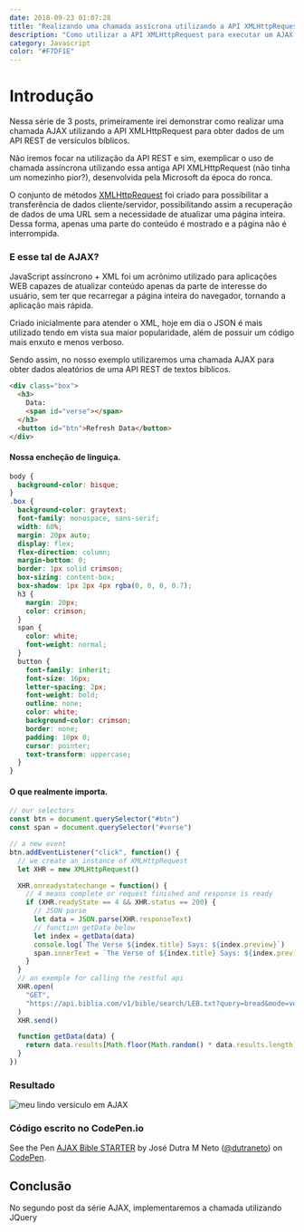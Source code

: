 ```yaml
---
date: 2018-09-23 01:07:28
title: "Realizando uma chamada assícrona utilizando a API XMLHttpRequest"
description: "Como utilizar a API XMLHttpRequest para executar um AJAX e obter dados de uma API REST"
category: Javascript
color: "#F7DF1E"
---
```


# Introdução

Nessa série de 3 posts, primeiramente irei demonstrar como realizar uma chamada AJAX utilizando a API XMLHttpRequest para obter dados de um API REST de versículos bíblicos.

Não iremos focar na utilização da API REST e sim, exemplicar o uso de chamada assíncrona utilizando essa antiga API XMLHttpRequest (não tinha um nomezinho pior?), desenvolvida pela Microsoft da época do ronca.

O conjunto de métodos [XMLHttpRequest](https://developer.mozilla.org/pt-BR/docs/Web/API/XMLHTTPRequest) foi criado para possibilitar a transferência de dados cliente/servidor, possibilitando assim a recuperação de dados de uma URL sem a necessidade de atualizar uma página inteira. Dessa forma, apenas uma parte do conteúdo é mostrado e a página não é interrompida.

### E esse tal de AJAX?

JavaScript assíncrono + XML foi um acrônimo utilizado para aplicações WEB capazes de atualizar conteúdo apenas da parte de interesse do usuário, sem ter que recarregar a página inteira do navegador, tornando a aplicação mais rápida.

Criado inicialmente para atender o XML, hoje em dia o JSON é mais utilizado tendo em vista sua maior popularidade, além de possuir um código mais enxuto e menos verboso.

Sendo assim, no nosso exemplo utilizaremos uma chamada AJAX para obter dados aleatórios de uma API REST de textos bíblicos.

```html
<div class="box">
  <h3>
    Data:
    <span id="verse"></span>
  </h3>
  <button id="btn">Refresh Data</button>
</div>
```

#### Nossa encheção de linguiça.

```css
body {
  background-color: bisque;
}
.box {
  background-color: graytext;
  font-family: monospace, sans-serif;
  width: 60%;
  margin: 20px auto;
  display: flex;
  flex-direction: column;
  margin-bottom: 0;
  border: 1px solid crimson;
  box-sizing: content-box;
  box-shadow: 1px 2px 4px rgba(0, 0, 0, 0.7);
  h3 {
    margin: 20px;
    color: crimson;
  }
  span {
    color: white;
    font-weight: normal;
  }
  button {
    font-family: inherit;
    font-size: 16px;
    letter-spacing: 2px;
    font-weight: bold;
    outline: none;
    color: white;
    background-color: crimson;
    border: none;
    padding: 10px 0;
    cursor: pointer;
    text-transform: uppercase;
  }
}
```

#### O que realmente importa.

```javascript
// our selectors
const btn = document.querySelector("#btn")
const span = document.querySelector("#verse")

// a new event
btn.addEventListener("click", function() {
  // we create an instance of XMLHttpRequest
  let XHR = new XMLHttpRequest()

  XHR.onreadystatechange = function() {
    // 4 means complete or request finished and response is ready
    if (XHR.readyState == 4 && XHR.status == 200) {
      // JSON parse
      let data = JSON.parse(XHR.responseText)
      // function getData below
      let index = getData(data)
      console.log(`The Verse ${index.title} Says: ${index.preview}`)
      span.innerText = `The Verse of ${index.title} Says: ${index.preview}`
    }
  }
  // an exemple for calling the restful api
  XHR.open(
    "GET",
    "https://api.biblia.com/v1/bible/search/LEB.txt?query=bread&mode=verse&start=0&limit=100&key=fd37d8f28e95d3be8cb4fbc37e15e18e"
  )
  XHR.send()

  function getData(data) {
    return data.results[Math.floor(Math.random() * data.results.length)]
  }
})
```

### Resultado

![meu lindo versiculo em AJAX](/assets/images/verse-ajax.png)

### Código escrito no CodePen.io

<p data-height="265" data-theme-id="dark" data-slug-hash="mjVjpX" data-default-tab="js,result" data-user="dutraneto" data-pen-title="AJAX Bible STARTER" data-preview="true" class="codepen">See the Pen <a href="https://codepen.io/dutraneto/pen/mjVjpX/">AJAX Bible STARTER</a> by José Dutra M Neto (<a href="https://codepen.io/dutraneto">@dutraneto</a>) on <a href="https://codepen.io">CodePen</a>.</p>
<script async src="https://static.codepen.io/assets/embed/ei.js"></script>

## Conclusão

No segundo post da série AJAX, implementaremos a chamada utilizando JQuery
